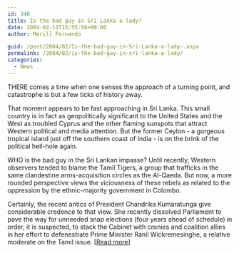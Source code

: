 ```yaml
---
id: 348
title: Is the bad guy in Sri Lanka a lady?
date: 2004-02-11T15:55:58+00:00
author: Merill Fernando

guid: /post/2004/02/Is-the-bad-guy-in-Sri-Lanka-a-lady-.aspx
permalink: /2004/02/is-the-bad-guy-in-sri-lanka-a-lady/
categories:
  - News
---
```

<body xmlns="http://www.w3.org/1999/xhtml">
    <div class="Section1">
        <p class="MsoNormal">
            THERE comes a time when one senses the approach of a turning point, and catastrophe
            is but a few ticks of history away.
        </p>
        <p class="MsoNormal">
            That moment appears to be fast approaching in Sri Lanka. This small country is in
            fact as geopolitically significant to the United States and the West as troubled Cyprus
            and the other flaming sunspots that attract Western political and media attention.
            But the former Ceylon - a gorgeous tropical island just off the southern coast of
            India - is on the brink of the political hell-hole again.
        </p>
        <p class="MsoNormal">
            WHO is the bad guy in the Sri Lankan impasse? Until recently, Western observers tended
            to blame the Tamil Tigers, a group that trafficks in the same clandestine arms-acquisition
            circles as the Al-Qaeda. But now, a more rounded perspective views the viciousness
            of these rebels as related to the oppression by the ethnic-majority government in
            Colombo.
        </p>
        <p class="MsoNormal">
            Certainly, the recent antics of President Chandrika Kumaratunga give considerable
            credence to that view. She recently dissolved Parliament to pave the way for unneeded
            snap elections (four years ahead of schedule) in order, it is suspected, to stack
            the Cabinet with cronies and coalition allies in her effort to defenestrate Prime
            Minister Ranil Wickremesinghe, a relative moderate on the Tamil issue. [<a href="http://straitstimes.asia1.com.sg/commentary/story/0,4386,234590,00.html">Read
            more</a>]
        </p>
    </div>
</body>